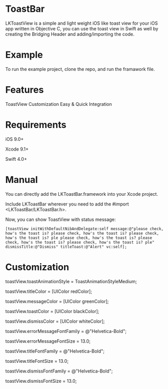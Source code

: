 # ToastBar
LKToastView is a simple and light weight iOS like toast view for your iOS app written in Objective C, you can use the toast view in Swift as well by creating the Bridging Header and adding/importing the code.

# Example
To run the example project, clone the repo, and run the framawork file.

# Features
 ToastView Customization
 Easy & Quick Integration

# Requirements
iOS 9.0+

Xcode 9.1+

Swift 4.0+

# Manual
You can directly add the LKToastBar.framework into your Xcode project.

Include LKToastBar wherever you need to add the #import <LKToastBar/LKToastBar.h>.


Now, you can show ToastView with status message:

    [toastView initWithDefaultNibAndDelegate:self message:@"please check, how's the toast is? please check, how's the toast is? please check, how's the toast is? ple please check, how's the toast is? please check, how's the toast is? please check, how's the toast is? ple" dismissTitle:@"Dismiss" titleToast:@"Alert" vc:self];


# Customization
toastView.toastAnimationStyle = ToastAnimationStyleMedium;

toastView.titleColor = [UIColor redColor];

toastView.messageColor = [UIColor greenColor];

toastView.toastColor = [UIColor blackColor];

toastView.dismissColor = [UIColor whiteColor];

toastView.errorMessageFontFamily = @"Helvetica-Bold";

toastView.errorMessageFontSize = 13.0;

toastView.titleFontFamily = @"Helvetica-Bold";

toastView.titleFontSize = 13.0;

toastView.dismissFontFamily = @"Helvetica-Bold";

toastView.dismissFontSize = 13.0;
